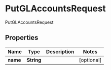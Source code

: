 

# PutGLAccountsRequest

PutGLAccountsRequest
## Properties

Name | Type | Description | Notes
------------ | ------------- | ------------- | -------------
**name** | **String** |  |  [optional]



